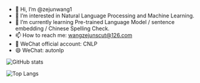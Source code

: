 - 👋 Hi, I’m @zejunwang1
- 👀 I’m interested in Natural Language Processing and Machine Learning.
- 🌱 I’m currently learning Pre-trained Language Model / sentence embedding / Chinese Spelling Check.
- 📫 How to reach me: wangzejunscut@126.com
- 💞️ WeChat official account: CNLP
- 😄 WeChat: autonlp

![GitHub stats](https://github-readme-stats-git-masterrstaa-rickstaa.vercel.app/api?username=zejunwang1&show_icons=true&theme=radical)

![Top Langs](https://github-readme-stats-git-masterrstaa-rickstaa.vercel.app/api/top-langs/?username=zejunwang1&langs_count=3&theme=radical&hide=javascript,go,html,css,tex,Roff)

<!---
zejunwang1/zejunwang1 is a ✨ special ✨ repository because its `README.md` (this file) appears on your GitHub profile.
You can click the Preview link to take a look at your changes.
--->
